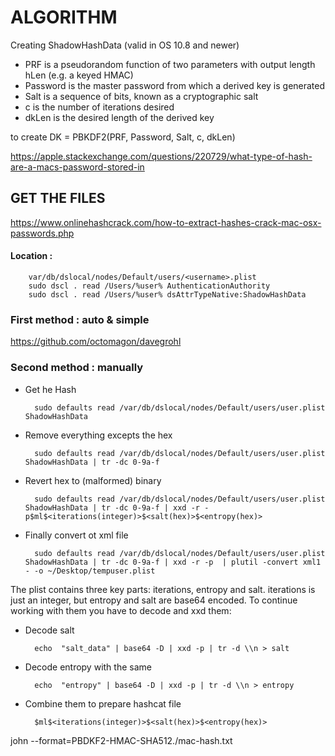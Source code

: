 # ALGORITHM 

Creating ShadowHashData (valid in OS 10.8 and newer)

- PRF is a pseudorandom function of two parameters with output length hLen (e.g. a keyed HMAC)
- Password is the master password from which a derived key is generated
- Salt is a sequence of bits, known as a cryptographic salt
- c is the number of iterations desired
- dkLen is the desired length of the derived key

to create DK = PBKDF2(PRF, Password, Salt, c, dkLen)

https://apple.stackexchange.com/questions/220729/what-type-of-hash-are-a-macs-password-stored-in

## GET THE FILES

https://www.onlinehashcrack.com/how-to-extract-hashes-crack-mac-osx-passwords.php

#### Location : 

        var/db/dslocal/nodes/Default/users/<username>.plist
        sudo dscl . read /Users/%user% AuthenticationAuthority
        sudo dscl . read /Users/%user% dsAttrTypeNative:ShadowHashData

### First method :  auto & simple 

https://github.com/octomagon/davegrohl

### Second method : manually 

- Get he Hash 

        sudo defaults read /var/db/dslocal/nodes/Default/users/user.plist ShadowHashData

- Remove everything excepts the hex 

        sudo defaults read /var/db/dslocal/nodes/Default/users/user.plist ShadowHashData | tr -dc 0-9a-f

- Revert hex to (malformed) binary 

        sudo defaults read /var/db/dslocal/nodes/Default/users/user.plist ShadowHashData | tr -dc 0-9a-f | xxd -r -p$ml$<iterations(integer)>$<salt(hex)>$<entropy(hex)>

- Finally convert ot xml file 

        sudo defaults read /var/db/dslocal/nodes/Default/users/user.plist ShadowHashData | tr -dc 0-9a-f | xxd -r -p  | plutil -convert xml1 - -o ~/Desktop/tempuser.plist

The plist contains three key parts: iterations, entropy and salt.
iterations is just an integer, but entropy and salt are base64 encoded. To continue working with them you have to decode and xxd them:

- Decode salt 

        echo  "salt_data" | base64 -D | xxd -p | tr -d \\n > salt

- Decode entropy with the same  

        echo  "entropy" | base64 -D | xxd -p | tr -d \\n > entropy

- Combine them to prepare hashcat file 

        $ml$<iterations(integer)>$<salt(hex)>$<entropy(hex)>
        

john --format=PBDKF2-HMAC-SHA512./mac-hash.txt 
